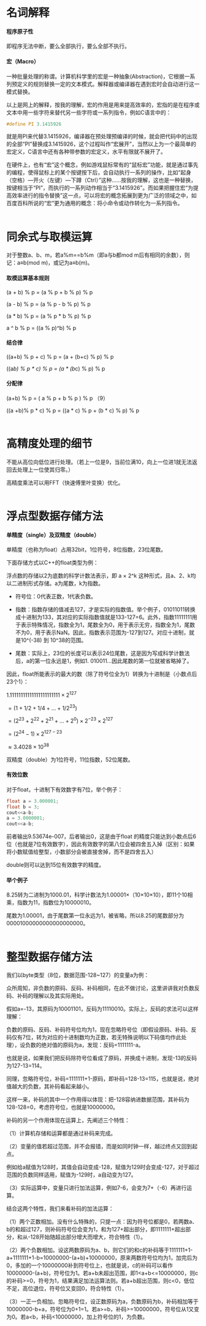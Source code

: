 ​
# 名词解释
#### 程序原子性
即程序无法中断，要么全部执行，要么全部不执行。

#### 宏（Macro）
一种批量处理的称谓。计算机科学里的宏是一种抽象(Abstraction)，它根据一系列预定义的规则替换一定的文本模式。解释器或编译器在遇到宏时会自动进行这一模式替换。

以上是网上的解释，按我的理解，宏的作用是用来提高效率的，宏指的是在程序或文本中用一些字符来替代另一些字符或一系列指令，例如C语言中的：

```cpp
#define PI 3.1415926
```

就是用PI来代替3.1415926，编译器在预处理预编译的时候，就会把代码中的出现的全部“PI”替换成3.1415926，这个过程叫作“宏展开”，当然以上为一个最简单的宏定义，C语言中还有各种带参数的宏定义，水平有限就不展开了。

在硬件上，也有“宏”这个概念，例如游戏鼠标常有的“鼠标宏”功能，就是通过事先的编程，使得鼠标上的某个按键按下后，会自动执行一系列的操作，比如“起身（空格）—开火（左键）—下蹲（Ctrl）”这种……按我的理解，这也是一种替换，按键相当于“PI”，而执行的一系列动作相当于“3.1415926”。而如果把握住宏“为提高效率进行的指令替换”这一点，可以将宏的概念拓展到更为广泛的领域之中，如百度百科所说的“宏”更为通用的概念：将小命令或动作转化为一系列指令。
<br/><br/>

# 同余式与取模运算
对于整数a、b、m，若a%m==b%m（即a与b都mod m后有相同的余数），则记：a≡b(mod m)，或记为a≡b(m)。

#### 取模运算基本规则
(a + b) % p = (a % p + b % p) % p

(a - b) % p = (a % p - b % p) % p

(a * b) % p = (a % p * b % p) % p

a ^ b % p = ((a % p)^b) % p

#### 结合律
((a+b) % p + c) % p = (a + (b+c) % p) % p

((a*b) % p * c) % p = (a * (b*c) % p) % p

#### 分配律
(a+b) % p = ( a % p + b % p ) % p （9）

((a +b)% p * c) % p = ((a * c) % p + (b * c) % p) % p 
<br/><br/>

# 高精度处理的细节
不能从高位向低位进行处理。（若上一位是9，当前位满10，向上一位进1就无法返回去处理上一位使其归零。）

高精度乘法可以用FFT（快速傅里叶变换）优化。
<br/><br/>

# ​浮点型数据存储方法
#### 单精度（single）及双精度（double）
单精度（也称为float）占用32bit，1位符号，8位指数，23位尾数。

下面存储方式以C++的float类型为例：

浮点数的存储以2为底数的科学计数法表示，即 a × 2^k 这种形式，且a、2、k均以二进制形式存储。a为尾数，k为指数。

- 符号位：0代表正数，1代表负数。

- 指数：指数存储的值减去127，才是实际的指数值。举个例子，‭01011011‬转换成十进制为133，其对应的实际指数值就是133-127=6。此外，指数11111111用于表示特殊情况，指数全为1，尾数全为0，用于表示无穷，指数全为1，尾数不为0，用于表示NaN。因此，指数表示范围为-127到127。对应十进制，就是10^(-38) 到 10^38的范围。

- 尾数：实际上，23位的长度可以表示24位尾数，这是因为写成科学计数法后，a的第一位永远是1，例如1. 010011...因此尾数的第一位就被省略掉了。

因此，float所能表示的最大的数（除了符号位全为1）转换为十进制是（小数点后23个1）：

$1.11111111111111111111111 \times 2^{127}$

$=(1+1/2+1/4+...+1/2^{23})$

$=(2^{23}+2^{22}+2^{21}+...+2^0) \times 2^{-23} \times 2^{127}$

$=(2^{24}-1) \times 2^{127-23}$

$\approx 3.4028 \times 10^{38}$

双精度（double）为1位符号，11位指数，52位尾数。
#### 有效位数
对于float，十进制下有效数字有7位，举个例子：
```cpp
float a = 3.000001;
float b = 3;
cout<<a-b;
a = 3.0000001;
cout<<a-b;
```
前者输出9.53674e-007，后者输出0，这是由于float 的精度只能达到小数点后6位（也就是7位有效数字），因此有效数字的第八位会被四舍五入掉（区别：如果将小数赋值给整型，小数部分会被直接舍掉，而不是四舍五入）

double则可以达到15位有效数字的精度。

#### 举个例子
8.25转为二进制为1000.01，科学计数法为1.00001×（10×10×10），即11个10相乘，指数为11，指数位为10000010。

尾数为1.00001，由于尾数第一位永远为1，被省略，所以8.25的尾数部分为00001000000000000000000。
<br/><br/>

# 整型数据存储方法
我们以byte类型（8位，数据范围-128~127）的变量a为例：

众所周知，非负数的原码、反码、补码相同，在此不做讨论，这里讲讲我对负数反码、补码的理解以及其实际用处。

假如a=-13，其原码为10001101，反码为11110010。实际上，反码的求法可以这样理解：

负数的原码、反码、补码符号位均为1，现在忽略符号位（即假设原码、补码、反码仅有7位，转为对应的十进制数均为正数，若无特殊说明以下码值均作此处理），设负数的绝对值的原码为a，发现：反码=1111111-a。

也就是说，如果我们把反码除符号位看成了原码，并换成十进制，发现-13的反码为127-13=114。

同理，忽略符号位，补码=1111111+1-原码，即补码=128-13=115，也就是说，绝对值越大的负数，其补码看起来越小。

这样一来，补码的其中一个作用得以体现：把-128容纳进数据范围，其补码为128-128=0，考虑符号位，也就是10000000。

 
补码的另一个作用体现在运算上，先阐述三个特性：

（1）计算机存储和运算都是通过补码来完成。

（2）变量的值若超过范围，并不会报错，而是如同时钟一样，越过终点又回到起点。

例如给a赋值为128时，其值会自动变成-128，赋值为129时会变成-127，对于超过范围的负数同样适用，赋值为-129时，a自动变为127。

（3）实际运算中，变量只进行加法运算，例如7-6，会变为7+（-6）再进行运算。 

结合这两个特性，我们来看补码的加法运算：

（1）两个正数相加。没有什么特殊的，只提一点：因为符号位都是0，若两数a、b的和超过127，则补码符号位会变为1，和为127+超出部分，即1111111+超出部分，和从-128开始随超出部分增大而增大，符合特性（1）。

（2）两个负数相加。设这两数原码为a、b，则它们的和c的补码等于1111111+1-a+1111111+1-b=10000000-(a+b)+10000000，原来两数符号位均为1，加完后为0，多加的一个10000000补到符号位上，也就是说，c的补码可以看作10000000-(a+b)，符号位为1。若a+b未超出范围，即1<a+b<=10000000，则c的补码>=0，符号为1，结果满足加法运算法则。若a+b超出范围，则c<0，低位不足，高位退位，符号位又变回0，符合特性（1）。

（3）一正一负相加。忽略符号位，设正数原码为a，负数原码为b，补码相加等于10000000-b+a，符号位为0+1=1。若a>=b，补码>=10000000，符号位从1又变为0。若a<b，补码<10000000，加上符号位的1，为负数。
